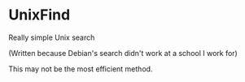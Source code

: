 # UnixFind
Really simple Unix search

(Written because Debian's search didn't work at a school I work for)

This may not be the most efficient method.
